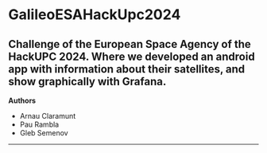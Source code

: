 # GalileoESAHackUpc2024
Challenge of the European Space Agency of the HackUPC 2024. Where we developed an android app with information about their satellites, and show graphically with Grafana.
---
**Authors**
- Arnau Claramunt
- Pau Rambla
- Gleb Semenov
---
